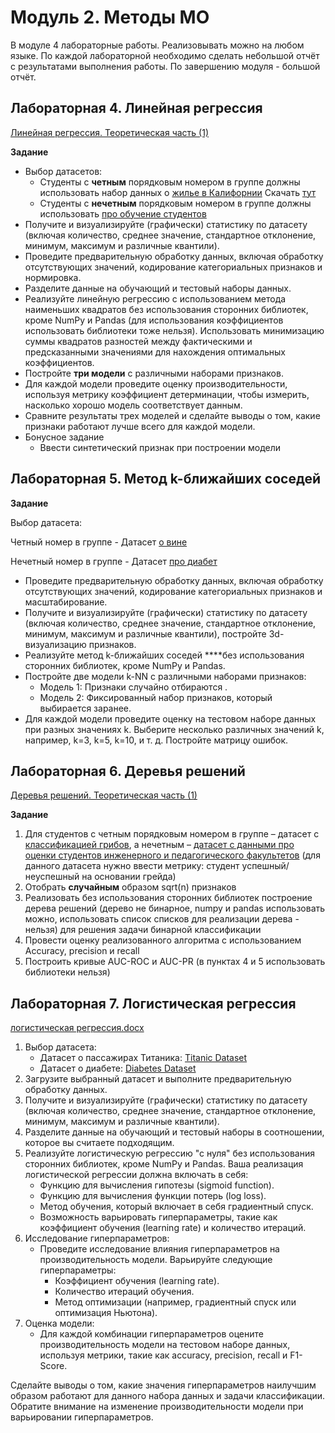 # Модуль 2. Методы МО

В модуле 4 лабораторные работы. Реализовывать можно на любом языке. По каждой лабораторной необходимо сделать небольшой отчёт с результатами выполнения работы. По завершению модуля - большой отчёт. 

## Лабораторная 4. Линейная регрессия

[Линейная регрессия. Теоретическая часть (1)](https://www.notion.so/1-f2323e041d6a435191b76b0bc088f106?pvs=21)

**Задание**

- Выбор датасетов:
    - Студенты с **четным** порядковым номером в группе должны использовать набор данных о [жилье в Калифорнии](https://developers.google.com/machine-learning/crash-course/california-housing-data-description?hl=ru) Скачать [тут](https://download.mlcc.google.com/mledu-datasets/california_housing_train.csv)
    - Студенты с **нечетным** порядковым номером в группе должны использовать [про обучение студентов](https://www.kaggle.com/datasets/nikhil7280/student-performance-multiple-linear-regression)
- Получите и визуализируйте (графически) статистику по датасету (включая количество, среднее значение, стандартное отклонение, минимум, максимум и различные квантили).
- Проведите предварительную обработку данных, включая обработку отсутствующих значений, кодирование категориальных признаков и нормировка.
- Разделите данные на обучающий и тестовый наборы данных.
- Реализуйте линейную регрессию с использованием метода наименьших квадратов без использования сторонних библиотек, кроме NumPy и Pandas (для использования коэффициентов использовать библиотеки тоже нельзя). Использовать минимизацию суммы квадратов разностей между фактическими и предсказанными значениями для нахождения оптимальных коэффициентов.
- Постройте **три модели** с различными наборами признаков.
- Для каждой модели проведите оценку производительности, используя метрику коэффициент детерминации, чтобы измерить, насколько хорошо модель соответствует данным.
- Сравните результаты трех моделей и сделайте выводы о том, какие признаки работают лучше всего для каждой модели.
- Бонусное задание
    - Ввести синтетический признак при построении модели

## Лабораторная 5. **Метод k-ближайших соседей**

**Задание**

Выбор датасета:

Четный номер в группе - Датасет [о вине](https://www.kaggle.com/datasets/davorbudimir/winedataset)

Нечетный номер в группе - Датасет [про диабет](https://www.kaggle.com/datasets/abdallamahgoub/diabetes/data)

- Проведите предварительную обработку данных, включая обработку отсутствующих значений, кодирование категориальных признаков и масштабирование.
- Получите и визуализируйте (графически) статистику по датасету (включая количество, среднее значение, стандартное отклонение, минимум, максимум и различные квантили), постройте 3d-визуализацию признаков.
- Реализуйте метод k-ближайших соседей ****без использования сторонних библиотек, кроме NumPy и Pandas.
- Постройте две модели k-NN с различными наборами признаков:
    - Модель 1: Признаки случайно отбираются .
    - Модель 2: Фиксированный набор признаков, который выбирается заранее.
- Для каждой модели проведите оценку на тестовом наборе данных при разных значениях k. Выберите несколько различных значений k, например, k=3, k=5, k=10, и т. д. Постройте матрицу ошибок.

## Лабораторная 6. Деревья решений

[Деревья решений. Теоретическая часть (1)](https://www.notion.so/1-4ac65285f2464ab6964367456fd0206a?pvs=21)

**Задание**

1. Для студентов с четным порядковым номером в группе – датасет с [классификацией грибов](https://archive.ics.uci.edu/ml/datasets/Mushroom), а нечетным – [датасет с данными про оценки студентов инженерного и педагогического факультетов](https://archive.ics.uci.edu/dataset/856/higher+education+students+performance+evaluation) (для данного датасета нужно ввести метрику: студент успешный/неуспешный на основании грейда)
2. Отобрать **случайным** образом sqrt(n) признаков
3. Реализовать без использования сторонних библиотек построение дерева решений  (дерево не бинарное, numpy и pandas использовать можно, использовать список списков  для реализации  дерева - нельзя) для решения задачи бинарной классификации 
4. Провести оценку реализованного алгоритма с использованием Accuracy, precision и recall
5. Построить кривые AUC-ROC и AUC-PR (в пунктах 4 и 5 использовать библиотеки нельзя)

## Лабораторная 7.  Логистическая регрессия

[логистическая регрессия.docx](https://prod-files-secure.s3.us-west-2.amazonaws.com/d5c92538-65d6-4833-ae99-f27868eeaf39/55221bbd-8a47-42f7-878b-a1608bdf4120/%D0%BB%D0%BE%D0%B3%D0%B8%D1%81%D1%82%D0%B8%D1%87%D0%B5%D1%81%D0%BA%D0%B0%D1%8F_%D1%80%D0%B5%D0%B3%D1%80%D0%B5%D1%81%D1%81%D0%B8%D1%8F.docx)

1. Выбор датасета:
    - Датасет о пассажирах Титаника: [Titanic Dataset](https://www.kaggle.com/c/titanic)
    - Датасет о диабете: [Diabetes Dataset](https://www.kaggle.com/uciml/pima-indians-diabetes-database)
2. Загрузите выбранный датасет и выполните предварительную обработку данных. 
3. Получите и визуализируйте (графически) статистику по датасету (включая количество, среднее значение, стандартное отклонение, минимум, максимум и различные квантили).
4. Разделите данные на обучающий и тестовый наборы в соотношении, которое вы считаете подходящим.
5. Реализуйте логистическую регрессию "с нуля" без использования сторонних библиотек, кроме NumPy и Pandas. Ваша реализация логистической регрессии должна включать в себя:
    - Функцию для вычисления гипотезы (sigmoid function).
    - Функцию для вычисления функции потерь (log loss).
    - Метод обучения, который включает в себя градиентный спуск.
    - Возможность варьировать гиперпараметры, такие как коэффициент обучения (learning rate) и количество итераций.
6. Исследование гиперпараметров:
    - Проведите исследование влияния гиперпараметров на производительность модели. Варьируйте следующие гиперпараметры:
        - Коэффициент обучения (learning rate).
        - Количество итераций обучения.
        - Метод оптимизации (например, градиентный спуск или оптимизация Ньютона).
7. Оценка модели:
    - Для каждой комбинации гиперпараметров оцените производительность модели на тестовом наборе данных, используя метрики, такие как accuracy, precision, recall и F1-Score.

Сделайте выводы о том, какие значения гиперпараметров наилучшим образом работают для данного набора данных и задачи классификации. Обратите внимание на изменение производительности модели при варьировании гиперпараметров.
